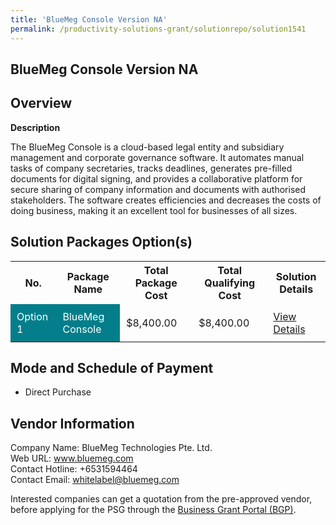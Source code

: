 ```yaml
---
title: 'BlueMeg Console Version NA'
permalink: /productivity-solutions-grant/solutionrepo/solution1541
---
```


## BlueMeg Console Version NA

## Overview

**Description**

The BlueMeg Console is a cloud-based legal entity and subsidiary management and corporate governance software. It automates manual tasks of company secretaries, tracks deadlines, generates pre-filled documents for digital signing, and provides a collaborative platform for secure sharing of company information and documents with authorised stakeholders. The software creates efficiencies and decreases the costs of doing business, making it an excellent tool for businesses of all sizes.

## Solution Packages Option(s)

<table>
<tr>
<th><b>No.</b></th>
<th><b>Package Name</b></th>
<th><b>Total Package Cost</b></th>
<th><b>Total Qualifying Cost</b></th>
<th><b>Solution Details</b></th>
</tr>
<tr>
<td style='padding: 10px; background-color: #037E8A; color: #FFFFFF;'>Option 1</td>
<td style='padding: 10px; background-color: #037E8A; color: #FFFFFF;'>BlueMeg Console</td>
<td style='padding: 10px;'>$8,400.00</td>
<td style='padding: 10px;'>$8,400.00</td>
<td style='padding: 10px;'><a href='/images/psg/BlueMeg_Tech_BlueMeg_Console_Ver_NA_Desensitised_Annex_3_Part1.pdf' target='_blank'>View Details</a></td>
</tr>
</table>

## Mode and Schedule of Payment

 - Direct Purchase

## Vendor Information

 Company Name: BlueMeg Technologies Pte. Ltd.<br>Web URL: www.bluemeg.com <br>Contact Hotline: +6531594464 <br>Contact Email: whitelabel@bluemeg.com <br>

Interested companies can get a quotation from the pre-approved vendor, before applying for the PSG through the <a href='https://www.businessgrants.gov.sg/' target='_blank' rel='noopener'>Business Grant Portal (BGP)</a>.

<script src="/jquery/resize-tables.js"></script>
